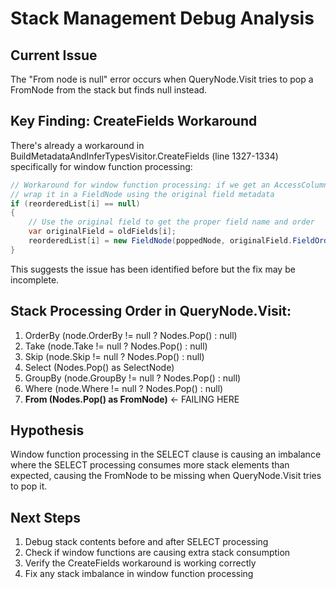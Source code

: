 # Stack Management Debug Analysis

## Current Issue
The "From node is null" error occurs when QueryNode.Visit tries to pop a FromNode from the stack but finds null instead.

## Key Finding: CreateFields Workaround
There's already a workaround in BuildMetadataAndInferTypesVisitor.CreateFields (line 1327-1334) specifically for window function processing:

```csharp
// Workaround for window function processing: if we get an AccessColumnNode or other expression,
// wrap it in a FieldNode using the original field metadata
if (reorderedList[i] == null)
{
    // Use the original field to get the proper field name and order
    var originalField = oldFields[i];
    reorderedList[i] = new FieldNode(poppedNode, originalField.FieldOrder, originalField.FieldName);
}
```

This suggests the issue has been identified before but the fix may be incomplete.

## Stack Processing Order in QueryNode.Visit:
1. OrderBy (node.OrderBy != null ? Nodes.Pop() : null)
2. Take (node.Take != null ? Nodes.Pop() : null) 
3. Skip (node.Skip != null ? Nodes.Pop() : null)
4. Select (Nodes.Pop() as SelectNode)
5. GroupBy (node.GroupBy != null ? Nodes.Pop() : null)
6. Where (node.Where != null ? Nodes.Pop() : null)
7. **From (Nodes.Pop() as FromNode)** ← FAILING HERE

## Hypothesis
Window function processing in the SELECT clause is causing an imbalance where the SELECT processing consumes more stack elements than expected, causing the FromNode to be missing when QueryNode.Visit tries to pop it.

## Next Steps
1. Debug stack contents before and after SELECT processing
2. Check if window functions are causing extra stack consumption
3. Verify the CreateFields workaround is working correctly
4. Fix any stack imbalance in window function processing